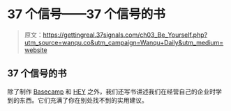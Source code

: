 # 37 个信号——37 个信号的书

> 原文：<https://gettingreal.37signals.com/ch03_Be_Yourself.php?utm_source=wanqu.co&utm_campaign=Wanqu+Daily&utm_medium=website>

## 37 个信号的书

除了制作 [Basecamp](https://basecamp.com) 和 [HEY](https://hey.com) 之外，我们还写书讲述我们在经营自己的企业时学到的东西。它们充满了你在别处找不到的实用建议。